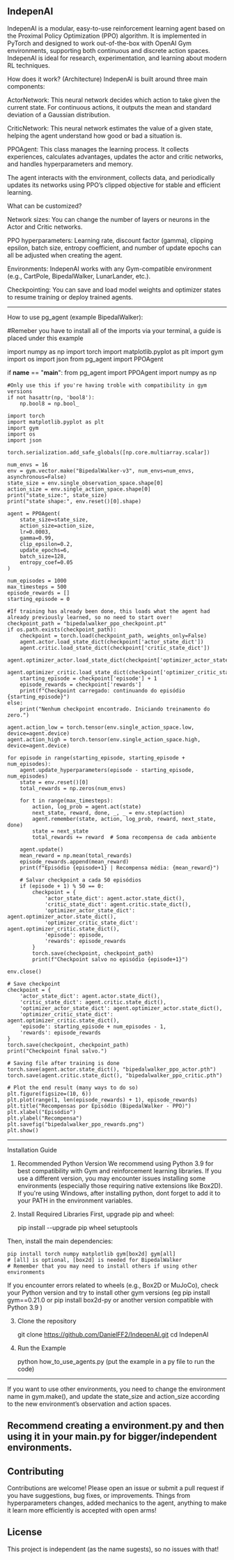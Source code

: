 IndepenAI
----------------------------------------------------------------------------------------------------------------------------------
IndepenAI is a modular, easy-to-use reinforcement learning agent based on the Proximal Policy Optimization (PPO) algorithm. 
It is implemented in PyTorch and designed to work out-of-the-box with OpenAI Gym environments, 
supporting both continuous and discrete action spaces. 
IndepenAI is ideal for research, experimentation, and learning about modern RL techniques.

How does it work? (Architecture)
IndepenAI is built around three main components:

ActorNetwork:
This neural network decides which action to take given the current state. 
For continuous actions, it outputs the mean and standard deviation of a Gaussian distribution.

CriticNetwork:
This neural network estimates the value of a given state, helping the agent understand how good or bad a situation is.

PPOAgent:
This class manages the learning process. 
It collects experiences, calculates advantages, updates the actor and critic networks, and handles hyperparameters and memory.

The agent interacts with the environment, collects data, and periodically updates its networks using 
PPO’s clipped objective for stable and efficient learning.

What can be customized?

Network sizes:
You can change the number of layers or neurons in the Actor and Critic networks.

PPO hyperparameters:
Learning rate, discount factor (gamma), clipping epsilon, batch size, entropy coefficient, and number of update epochs can all be adjusted when creating the agent.

Environments:
IndepenAI works with any Gym-compatible environment (e.g., CartPole, BipedalWalker, LunarLander, etc.).

Checkpointing:
You can save and load model weights and optimizer states to resume training or deploy trained agents.

----------------------------------------------------------------------------------------------------------------------------------
How to use pg_agent (example BipedalWalker):

#Remeber you have to install all of the imports via your terminal, a guide is placed under this example

import numpy as np
import torch
import matplotlib.pyplot as plt
import gym
import os
import json
from pg_agent import PPOAgent

if __name__ == "__main__":
    from pg_agent import PPOAgent
    import numpy as np

    #Only use this if you're having troble with compatibility in gym versions
    if not hasattr(np, 'bool8'):
        np.bool8 = np.bool_ 

    import torch
    import matplotlib.pyplot as plt
    import gym
    import os
    import json
    
    torch.serialization.add_safe_globals([np.core.multiarray.scalar])

    num_envs = 16
    env = gym.vector.make("BipedalWalker-v3", num_envs=num_envs, asynchronous=False)
    state_size = env.single_observation_space.shape[0]
    action_size = env.single_action_space.shape[0]
    print("state_size:", state_size)
    print("state shape:", env.reset()[0].shape)

    agent = PPOAgent(
        state_size=state_size,
        action_size=action_size,
        lr=0.0003,
        gamma=0.99,
        clip_epsilon=0.2,
        update_epochs=6,
        batch_size=128,
        entropy_coef=0.05
    )

    num_episodes = 1000
    max_timesteps = 500
    episode_rewards = []
    starting_episode = 0

    #If training has already been done, this loads what the agent had already previously learned, so no need to start over! 
    checkpoint_path = "bipedalwalker_ppo_checkpoint.pt"
    if os.path.exists(checkpoint_path):
        checkpoint = torch.load(checkpoint_path, weights_only=False)
        agent.actor.load_state_dict(checkpoint['actor_state_dict'])
        agent.critic.load_state_dict(checkpoint['critic_state_dict'])
        agent.optimizer_actor.load_state_dict(checkpoint['optimizer_actor_state_dict'])
        agent.optimizer_critic.load_state_dict(checkpoint['optimizer_critic_state_dict'])
        starting_episode = checkpoint['episode'] + 1
        episode_rewards = checkpoint['rewards']
        print(f"Checkpoint carregado: continuando do episódio {starting_episode}")
    else:
        print("Nenhum checkpoint encontrado. Iniciando treinamento do zero.")

    agent.action_low = torch.tensor(env.single_action_space.low, device=agent.device)
    agent.action_high = torch.tensor(env.single_action_space.high, device=agent.device)

    for episode in range(starting_episode, starting_episode + num_episodes):
        agent.update_hyperparameters(episode - starting_episode, num_episodes)
        state = env.reset()[0]
        total_rewards = np.zeros(num_envs)
        
        for t in range(max_timesteps):
            action, log_prob = agent.act(state)
            next_state, reward, done, _, _ = env.step(action)
            agent.remember(state, action, log_prob, reward, next_state, done)
            state = next_state
            total_rewards += reward  # Soma recompensa de cada ambiente

        agent.update()
        mean_reward = np.mean(total_rewards)
        episode_rewards.append(mean_reward)
        print(f"Episódio {episode+1} | Recompensa média: {mean_reward}")
        
        # Salvar checkpoint a cada 50 episódios
        if (episode + 1) % 50 == 0:
            checkpoint = {
                'actor_state_dict': agent.actor.state_dict(),
                'critic_state_dict': agent.critic.state_dict(),
                'optimizer_actor_state_dict': agent.optimizer_actor.state_dict(),
                'optimizer_critic_state_dict': agent.optimizer_critic.state_dict(),
                'episode': episode,
                'rewards': episode_rewards
            }
            torch.save(checkpoint, checkpoint_path)
            print(f"Checkpoint salvo no episódio {episode+1}")

    env.close()

    # Save checkpoint
    checkpoint = {
        'actor_state_dict': agent.actor.state_dict(),
        'critic_state_dict': agent.critic.state_dict(),
        'optimizer_actor_state_dict': agent.optimizer_actor.state_dict(),
        'optimizer_critic_state_dict': agent.optimizer_critic.state_dict(),
        'episode': starting_episode + num_episodes - 1,
        'rewards': episode_rewards
    }
    torch.save(checkpoint, checkpoint_path)
    print("Checkpoint final salvo.")

    # Saving file after training is done
    torch.save(agent.actor.state_dict(), "bipedalwalker_ppo_actor.pth")
    torch.save(agent.critic.state_dict(), "bipedalwalker_ppo_critic.pth")

    # Plot the end result (many ways to do so)
    plt.figure(figsize=(10, 6))
    plt.plot(range(1, len(episode_rewards) + 1), episode_rewards)
    plt.title("Recompensas por Episódio (BipedalWalker - PPO)")
    plt.xlabel("Episódio")
    plt.ylabel("Recompensa")
    plt.savefig("bipedalwalker_ppo_rewards.png")
    plt.show()

----------------------------------------------------------------------------------------------------------------------------------

Installation Guide
1. Recommended Python Version
We recommend using Python 3.9 for best compatibility with Gym and reinforcement learning libraries.
If you use a different version, you may encounter issues installing some environments (especially those requiring native extensions like Box2D).
If you're using Windows, after installing python, dont forget to add it to your PATH in the environment variables.

2. Install Required Libraries
First, upgrade pip and wheel:

    pip install --upgrade pip wheel setuptools

Then, install the main dependencies:

    pip install torch numpy matplotlib gym[box2d] gym[all]  
    # [all] is optional, [box2d] is needed for BipedalWalker
    # Remember that you may need to install others if using other environments

If you encounter errors related to wheels (e.g., Box2D or MuJoCo), check your Python version and try to install other gym versions 
    (eg pip install gym==0.21.0 or pip install box2d-py or another version compatible with Python 3.9 )

3. Clone the repository

    git clone https://github.com/DanielFF2/IndepenAI.git
    cd IndepenAI

4. Run the Example

    python how_to_use_agents.py (put the example in a py file to run the code)
----------------------------------------------------------------------------------------------------------------------------------
If you want to use other environments, you need to change the environment name in gym.make(), 
and update the state_size and action_size according to the new environment’s observation and action spaces.

Recommend creating a environment.py and then using it in your main.py for bigger/independent environments.
----------------------------------------------------------------------------------------------------------------------------------
## Contributing

Contributions are welcome!
Please open an issue or submit a pull request if you have suggestions, bug fixes, or improvements.
Things from hyperparameters changes, added mechanics to the agent, 
anything to make it learn more efficiently is accepted with open arms!

## License

This project is independent (as the name sugests), so no issues with that!
